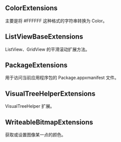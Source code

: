 ## ColorExtensions
主要是将 #FFFFFF 这种格式的字符串转换为 Color。

## ListViewBaseExtensions
ListView、GridView 的平滑滚动扩展方法。

## PackageExtensions
用于访问当前应用程序包的 Package.appxmanifest 文件。

## VisualTreeHelperExtensions
VisualTreeHelper 扩展。

## WriteableBitmapExtensions
获取或设置图像某一点的颜色。